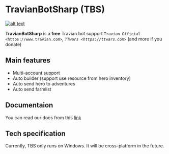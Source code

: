 # TravianBotSharp (TBS)

[![alt text][image]][hyperlink]

[hyperlink]: https://discord.gg/mBa4f2K
[image]:https://discordapp.com/api/guilds/740829801446637601/widget.png?style=banner4

**TravianBotSharp** is a **free** Travian bot support `Travian Official <https://www.travian.com>`_, `TTwars <https://ttwars.com>`_ (and more if you donate)

## Main features

- Multi-account support
- Auto builder (support use resource from hero inventory)
- Auto send hero to adventures
- Auto send farmlist

## Documentaion

You can read our docs from this [link](https://tbs-docs.readthedocs.io/)

## Tech specification

Currently, TBS only runs on Windows. It will be cross-platform in the future.
